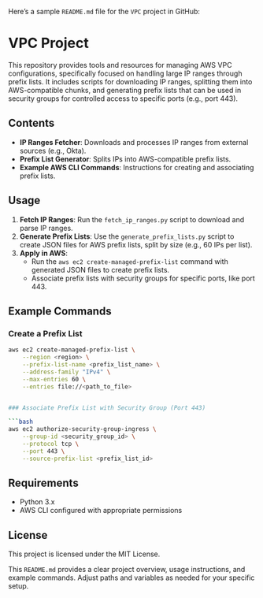 Here’s a sample `README.md` file for the `VPC` project in GitHub:


# VPC Project

This repository provides tools and resources for managing AWS VPC configurations, specifically focused on handling large IP ranges through prefix lists. It includes scripts for downloading IP ranges, splitting them into AWS-compatible chunks, and generating prefix lists that can be used in security groups for controlled access to specific ports (e.g., port 443).

## Contents

- **IP Ranges Fetcher**: Downloads and processes IP ranges from external sources (e.g., Okta).
- **Prefix List Generator**: Splits IPs into AWS-compatible prefix lists.
- **Example AWS CLI Commands**: Instructions for creating and associating prefix lists.

## Usage

1. **Fetch IP Ranges**: Run the `fetch_ip_ranges.py` script to download and parse IP ranges.
2. **Generate Prefix Lists**: Use the `generate_prefix_lists.py` script to create JSON files for AWS prefix lists, split by size (e.g., 60 IPs per list).
3. **Apply in AWS**:
    - Run the `aws ec2 create-managed-prefix-list` command with generated JSON files to create prefix lists.
    - Associate prefix lists with security groups for specific ports, like port 443.

## Example Commands

### Create a Prefix List

```bash
aws ec2 create-managed-prefix-list \
    --region <region> \
    --prefix-list-name <prefix_list_name> \
    --address-family "IPv4" \
    --max-entries 60 \
    --entries file://<path_to_file>


### Associate Prefix List with Security Group (Port 443)

```bash
aws ec2 authorize-security-group-ingress \
    --group-id <security_group_id> \
    --protocol tcp \
    --port 443 \
    --source-prefix-list <prefix_list_id>
```

## Requirements

- Python 3.x
- AWS CLI configured with appropriate permissions

## License

This project is licensed under the MIT License.


This `README.md` provides a clear project overview, usage instructions, and example commands. Adjust paths and variables as needed for your specific setup.
